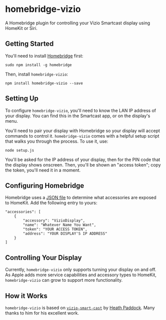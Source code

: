 # homebridge-vizio
A Homebridge plugin for controlling your Vizio Smartcast display using HomeKit or Siri.

## Getting Started
You'll need to install [Homebridge](https://github.com/nfarina/homebridge) first:

````
sudo npm install -g homebridge
````

Then, install `homebridge-vizio`:

````
npm install homebridge-vizio --save
````

## Setting Up
To configure `homebridge-vizio`, you'll need to know the LAN IP address of your display. You can find this in the Smartcast app, or on the display's menu.

You'll need to pair your display with Homebridge so your display will accept commands to control it. `homebridge-vizio` comes with a helpful setup script that walks you through the process. To use it, use:

````
node setup.js
````

You'll be asked for the IP address of your display, then for the PIN code that the display shows onscreen. Then, you'll be shown an "access token"; copy the token, you'll need it in a moment.

## Configuring Homebridge
Homebridge uses a [JSON file](https://github.com/nfarina/homebridge#quick-overview) to determine what accessories are exposed to HomeKit. Add the following entry to yours:

````
"accessories": [
    {
        "accessory": "VizioDisplay",
        "name": "Whatever Name You Want",
        "token": "YOUR ACCESS TOKEN",
        "address": "YOUR DISPLAY'S IP ADDRESS"
    }
]
````

## Controlling Your Display
Currently, `homebridge-vizio` only supports turning your display on and off. As Apple adds more service capabilities and accessory types to HomeKit, `homebridge-vizio` can grow to support more functionality.

## How it Works
`homebridge-vizio` is based on [`vizio-smart-cast`](https://github.com/heathbar/vizio-smart-cast/blob/master/README.md) by [Heath Paddock](https://github.com/heathbar). Many thanks to him for his excellent work.
